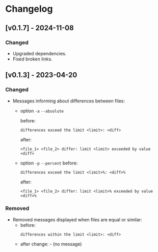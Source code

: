 # Changelog

## [v0.1.7] - 2024-11-08

### Changed
- Upgraded dependencies.
- Fixed broken links.

## [v0.1.3] - 2023-04-20

### Changed
- Messages informing about differences between files:
  - option `-a` `--absolute`
    
    before:
    ```
    differences exceed the limit <limit>: <diff>
    ```
    after:
    ```
    <file_1> <file_2> differ: limit <limit> exceeded by value <diff>
    ```
  - option `-p` `--percent`
    before:
    ```
    differences exceed the limit <limit>%: <diff>%
    ```
    after:
    ```
    <file_1> <file_2> differ: limit <limit>% exceeded by value <diff>%
    ``` 

### Removed
- Removed messages displayed when files are equal or similar:
  - before:
    ```
    differences within the limit <limit>: <diff>
    ```
  - after change: - (no message)

